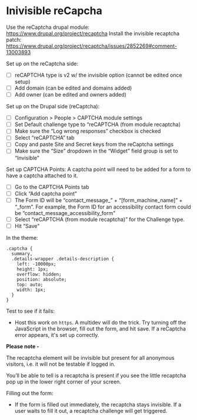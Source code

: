 # Inivisible reCapcha

Use the reCaptcha drupal module: https://www.drupal.org/project/recaptcha
Install the invisible recaptcha patch: https://www.drupal.org/project/recaptcha/issues/2852269#comment-13003893

Set up on the reCaptcha side: 

- [ ] reCAPTCHA type is v2 w/ the invisible option (cannot be edited once setup)
- [ ] Add domain (can be edited and domains added)
- [ ] Add owner (can be edited and owners added)

Set up on the Drupal side (reCaptcha):
- [ ] Configuration > People > CAPTCHA module settings
- [ ] Set Default challenge type to “reCAPTCHA (from module recaptcha)
- [ ] Make sure the “Log wrong responses” checkbox is checked
- [ ] Select “reCAPTCHA” tab
- [ ] Copy and paste Site and Secret keys from the reCaptcha settings 
- [ ] Make sure the “Size” dropdown in the “Widget” field group is set to “Invisible"

Set up CAPTCHA Points: A captcha point will need to be added for a form to have a captcha attached to it. 
- [ ] Go to the CAPTCHA Points tab
- [ ] Click “Add captcha point"
- [ ] The Form ID will be “contact_message_” + “[form_machine_name]” + “_form”. For example, the Form ID for an accessibility contact form could be “contact_message_accessibility_form"
- [ ] Select “reCAPTCHA (from module recaptcha)” for the Challenge type.
- [ ] Hit “Save"

In the theme: 
```
.captcha {
  summary,
  .details-wrapper .details-description {
    left: -10000px;
    height: 1px;
    overflow: hidden;
    position: absolute;
    top: auto;
    width: 1px;
  }
}
```

Test to see if it fails:

- Host this work on `https`. A multidev will do the trick. Try turning off the JavaScript in the browser, fill out the form, and hit save. If a reCaptcha error appears, it's set up correctly.

**Please note -** 

The recaptcha element will be invisible but present for all anonymous visitors, i.e. it will not be testable if logged in. 

You’ll be able to tell is a recaptcha is present if you see the little recaptcha pop up in the lower right corner of your screen.

Filling out the form:
* If the form is filled out immediately, the recaptcha stays invisible. If a user waits to fill it out, a recaptcha challenge will get triggered.
